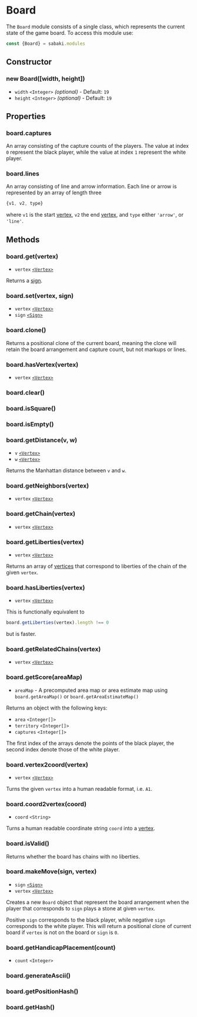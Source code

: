 # Board

The `Board` module consists of a single class, which represents the current state of the game board. To access this module use:

~~~js
const {Board} = sabaki.modules
~~~

## Constructor

### new Board([width, height])

* `width` `<Integer>` *(optional)* - Default: `19`
* `height` `<Integer>` *(optional)* - Default: `19`

## Properties

### board.captures

An array consisting of the capture counts of the players. The value at index `0` represent the black player, while the value at index `1` represent the white player.

### board.lines

An array consisting of line and arrow information. Each line or arrow is represented by an array of length three

~~~js
{v1, v2, type}
~~~

where `v1` is the start [vertex](vertex.md), `v2` the end [vertex](vertex.md), and `type` either `'arrow'`, or `'line'`.

## Methods

### board.get(vertex)

* `vertex` [`<Vertex>`](vertex.md)

Returns a [sign](sign.md).

### board.set(vertex, sign)

* `vertex` [`<Vertex>`](vertex.md)
* `sign` [`<Sign>`](sign.md)

### board.clone()

Returns a positional clone of the current board, meaning the clone will retain the board arrangement and capture count, but not markups or lines.

### board.hasVertex(vertex)

* `vertex` [`<Vertex>`](vertex.md)

### board.clear()

### board.isSquare()

### board.isEmpty()

### board.getDistance(v, w)

* `v` [`<Vertex>`](vertex.md)
* `w` [`<Vertex>`](vertex.md)

Returns the Manhattan distance between `v` and `w`.

### board.getNeighbors(vertex)

* `vertex` [`<Vertex>`](vertex.md)

### board.getChain(vertex)

* `vertex` [`<Vertex>`](vertex.md)

### board.getLiberties(vertex)

* `vertex` [`<Vertex>`](vertex.md)

Returns an array of [vertices](vertex.md) that correspond to liberties of the chain of the given `vertex`.

### board.hasLiberties(vertex)

* `vertex` [`<Vertex>`](vertex.md)

This is functionally equivalent to

~~~js
board.getLiberties(vertex).length !== 0
~~~

but is faster.

### board.getRelatedChains(vertex)

* `vertex` [`<Vertex>`](vertex.md)

### board.getScore(areaMap)

* `areaMap` - A precomputed area map or area estimate map using `board.getAreaMap()` or `board.getAreaEstimateMap()`

Returns an object with the following keys:

* `area` `<Integer[]>`
* `territory` `<Integer[]>`
* `captures` `<Integer[]>`

The first index of the arrays denote the points of the black player, the second index denote those of the white player.

### board.vertex2coord(vertex)

* `vertex` [`<Vertex>`](vertex.md)

Turns the given `vertex` into a human readable format, i.e. `A1`.

### board.coord2vertex(coord)

* `coord` `<String>`

Turns a human readable coordinate string `coord` into a [vertex](vertex.md).

### board.isValid()

Returns whether the board has chains with no liberties.

### board.makeMove(sign, vertex)

* `sign` [`<Sign>`](sign.md)
* `vertex` [`<Vertex>`](vertex.md)

Creates a new `Board` object that represent the board arrangement when the player that corresponds to `sign` plays a stone at given `vertex`.

Positive `sign` corresponds to the black player, while negative `sign` corresponds to the white player. This will return a positional clone of current board if `vertex` is not on the board or `sign` is `0`.

### board.getHandicapPlacement(count)

* `count` `<Integer>`

### board.generateAscii()

### board.getPositionHash()

### board.getHash()
